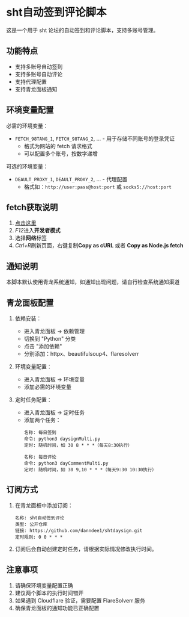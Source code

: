 # sht自动签到评论脚本

这是一个用于 sht 论坛的自动签到和评论脚本，支持多账号管理。

## 功能特点

- 支持多账号自动签到
- 支持多账号自动评论
- 支持代理配置
- 支持青龙面板通知


## 环境变量配置

必需的环境变量：
- `FETCH_98TANG_1`, `FETCH_98TANG_2`, ... - 用于存储不同账号的登录凭证
  - 格式为网站的 fetch 请求格式
  - 可以配置多个账号，按数字递增

可选的环境变量：
- `DEAULT_PROXY_1`, `DEAULT_PROXY_2`, ... - 代理配置
  - 格式如：`http://user:pass@host:port` 或 `socks5://host:port`

## fetch获取说明
1. [点击这里](https://www.sehuatang.net/plugin.php?id=dd_sign&view=daysign)
2. *F12*进入**开发者模式**
3. 选择**网络**标签
4. *Ctrl+R*刷新页面，右键复制**Copy as cURL** 或者 **Copy as Node.js fetch**

## 通知说明
本脚本默认使用青龙系统通知，如通知出现问题，请自行检查系统通知渠道
  

## 青龙面板配置

1. 依赖安装：
   - 进入青龙面板 -> 依赖管理
   - 切换到 "Python" 分类
   - 点击 "添加依赖"
   - 分别添加：httpx、beautifulsoup4、flaresolverr

2. 环境变量配置：
   - 进入青龙面板 -> 环境变量
   - 添加必需的环境变量

3. 定时任务配置：
   - 进入青龙面板 -> 定时任务
   - 添加两个任务：
     ```
     名称: 每日签到
     命令: python3 daysignMulti.py
     定时: 随机时间，如 30 8 * * *（每天8:30执行）
     
     名称: 每日评论
     命令: python3 dayCommentMulti.py
     定时: 随机时间，如 30 9,10 * * *（每天9:30 10:30执行）
     ```

## 订阅方式

1. 在青龙面板中添加订阅：
   ```
   名称: sht自动签到评论
   类型: 公开仓库
   链接: https://github.com/danndee1/shtdaysign.git
   定时规则: 0 0 * * *
   ```

2. 订阅后会自动创建定时任务，请根据实际情况修改执行时间。

## 注意事项

1. 请确保环境变量配置正确
2. 建议两个脚本的执行时间错开
3. 如果遇到 Cloudflare 验证，需要配置 FlareSolverr 服务
4. 确保青龙面板的通知功能已正确配置 

